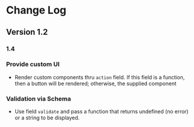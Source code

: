 # Change Log

## Version 1.2

### 1.4

### Provide custom UI

- Render custom components thru `action` field. If this field is a function, then a button will be rendered; otherwise, the supplied component

### Validation via Schema

- Use field `validate` and pass a function that returns undefined (no error) or a string to be displayed.
